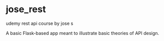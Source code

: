 # jose_rest
udemy rest api course by jose s

A basic Flask-based app meant to illustrate basic theories of API design.
